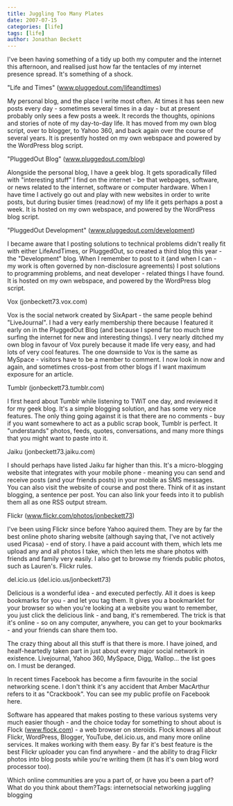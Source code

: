 ```yaml
---
title: Juggling Too Many Plates
date: 2007-07-15
categories: [life]
tags: [life]
author: Jonathan Beckett
---
```


I've been having something of a tidy up both my computer and the internet this afternoon, and realised just how far the tentacles of my internet presence spread. It's something of a shock.

"Life and Times" (www.pluggedout.com/lifeandtimes)

My personal blog, and the place I write most often. At times it has seen new posts every day - sometimes several times in a day - but at present probably only sees a few posts a week. It records the thoughts, opinions and stories of note of my day-to-day life. It has moved from my own blog script, over to blogger, to Yahoo 360, and back again over the course of several years. It is presently hosted on my own webspace and powered by the WordPress blog script.

"PluggedOut Blog" (www.pluggedout.com/blog)

Alongside the personal blog, I have a geek blog. It gets sporadically filled with "interesting stuff" I find on the internet - be that webpages, software, or news related to the internet, software or computer hardware. When I have time I actively go out and play with new websites in order to write posts, but during busier times (read:now) of my life it gets perhaps a post a week. It is hosted on my own webspace, and powered by the WordPress blog script.

"PluggedOut Development" (www.pluggedout.com/development)

I became aware that I posting solutions to technical problems didn't really fit with either LifeAndTimes, or PluggedOut, so created a third blog this year - the "Development" blog. When I remember to post to it (and when I can - my work is often governed by non-disclosure agreements) I post solutions to programming problems, and neat developer - related things I have found. It is hosted on my own webspace, and powered by the WordPress blog script.

Vox (jonbeckett73.vox.com)

Vox is the social network created by SixApart - the same people behind "LiveJournal". I had a very early membership there because I featured it early on in the PluggedOut Blog (and because I spend far too much time surfing the internet for new and interesting things). I very nearly ditched my own blog in favour of Vox purely because it made life very easy, and had lots of very cool features. The one downside to Vox is the same as MySpace - visitors have to be a member to comment. I now look in now and again, and sometimes cross-post from other blogs if I want maximum exposure for an article.

Tumblr (jonbeckett73.tumblr.com)

I first heard about Tumblr while listening to TWiT one day, and reviewed it for my geek blog. It's a simple blogging solution, and has some very nice features. The only thing going against it is that there are no comments - buy if you want somewhere to act as a public scrap book, Tumblr is perfect. It "understands" photos, feeds, quotes, conversations, and many more things that you might want to paste into it.

Jaiku (jonbeckett73.jaiku.com)

I should perhaps have listed Jaiku far higher than this. It's a micro-blogging website that integrates with your mobile phone - meaning you can send and receive posts (and your friends posts) in your mobile as SMS messages. You can also visit the website of course and post there. Think of it as instant blogging, a sentence per post. You can also link your feeds into it to publish them all as one RSS output stream.

Flickr (www.flickr.com/photos/jonbeckett73)

I've been using Flickr since before Yahoo aquired them. They are by far the best online photo sharing website (although saying that, I've not actively used Picasa) - end of story. I have a paid account with them, which lets me upload any and all photos I take, which then lets me share photos with friends and family very easily. I also get to browse my friends public photos, such as Lauren's. Flickr rules.

del.icio.us (del.icio.us/jonbeckett73)

Delicious is a wonderful idea - and executed perfectly. All it does is keep bookmarks for you - and let you tag them. It gives you a bookmarklet for your browser so when you're looking at a website you want to remember, you just click the delicious link - and bang, it's remembered. The trick is that it's online - so on any computer, anywhere, you can get to your bookmarks - and your friends can share them too.

The crazy thing about all this stuff is that there is more. I have joined, and healf-heartedly taken part in just about every major social network in existence. Livejournal, Yahoo 360, MySpace, Digg, Wallop... the list goes on. I must be deranged.

In recent times Facebook has become a firm favourite in the social networking scene. I don't think it's any accident that Amber MacArthur refers to it as "Crackbook". You can see my public profile on Facebook here.

Software has appeared that makes posting to these various systems very much easier though - and the choice today for something to shout about is Flock (www.flock.com) - a web browser on steroids. Flock knows all about Flickr, WordPress, Blogger, YouTube, del.icio.us, and many more online services. It makes working with them easy. By far it's best feature is the best Flickr uploader you can find anywhere - and the ability to drag Flickr photos into blog posts while you're writing them (it has it's own blog word processor too).

Which online communities are you a part of, or have you been a part of? What do you think about them?Tags: internetsocial networking juggling blogging